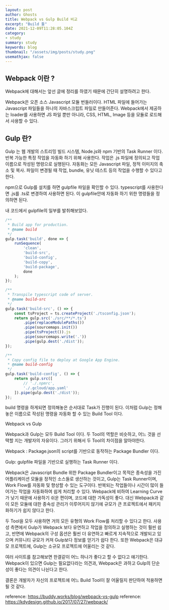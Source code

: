 ```yaml
---
layout: post
author: Ghosts
title: Webpack vs Gulp Build 비교
excerpt: "Build 툴"
date: 2021-12-09T11:28:05.104Z
category:
- study
summary: study 
keywords: blog
thumbnail: "/assets/img/posts/study.png"
usemathjax: false
---
```



## Webpack 이란 ?

Webpack에 대해서는 앞선 글에 정리를 하였기 때문에 간단히 설명하려고 한다.




Webpack은 오픈 소스 Javascript 모듈 번들러이다. HTML 파일에 들어가는 Javascript 파일들을 하나의 자바스크립트 파일로 만들어준다. Webpack에서 제공하는 loader를 사용하면 JS 파일 뿐만 아니라, CSS, HTML, Image 등을 모듈로 로드해서 사용할 수 있다.


## Gulp 란?

Gulp 는 웹 개발의 스트리밍 빌드 시스템, Node.js와 npm 기반의 Task Runner 이다. 반복 가능한 특정 작업을 자동화 하기 위해 사용한다. 작업은 .js 파일에 정의되고 작업 이름으로 작성된 명령으로 실행된다. 자동화는 모든 Javascript 파일, 정적 이미지의 축소 및 복사. 파일이 변경될 때 작업, bundle, 유닛 테스트 등의 작업을 수행할 수 있다고 한다.


npm으로 Gulp를 설치를 하면 gulpfile 파일을 확인할 수 있다. typescript를 사용한다면 .js를 .ts로 변경하여 사용하면 된다. 이 gulpfile안에 자동화 하기 위한 명령들을 정의하면 된다.


내 코드에서 gulpfile의 일부를 발취해보았다.

```javascript
/**
 * Build app for production.
 * @name build
 */
gulp.task('build', done => {
    runSequence(
        'clean',
        'build-src',
        'build-config',
        'build-copy',
        'build-package',
        done
    );
});
```

```javascript
/**
 * Transpile typescript code of server.
 * @name build-src
 */
gulp.task('build-src', () => {
    const tsProject = ts.createProject('./tsconfig.json');
    return gulp.src('./src/**/*.ts')
        .pipe(replaceModulePaths())
        .pipe(sourcemaps.init())
        .pipe(tsProject()).js
        .pipe(sourcemaps.write('.'))
        .pipe(gulp.dest('./dist'));
});

```

```javascript
/**
 * Copy config file to deploy at Google App Engine.
 * @name build-config
 */
gulp.task('build-config', () => {
    return gulp.src([
        // './.npmrc',
        './.gcloud/app.yaml'
    ]).pipe(gulp.dest('./dist'));
});
```

build 명령을 하게되면 정의해놓은 순서대로 Task가 진행이 된다. 이처럼 Gulp는 정해놓은 이름으로 작성된 명령을 자동화 할 수 있는 Build Tool 이다.

Webpack vs Gulp

Webpack과 Gulp는 모두 Build Tool 이다. 두 Tool의 역할은 비슷하고, 어느 것을 선택할 지는 개발자의 자유이다. 그러기 위해서 두 Tool의 차이점을 알아야한다.

Webpack : Package.json의 script를 기반으로 동작하는 Package Bundler 이다.

Gulp: gulpfile 파일을 기반으로 실행하는 Task Runner 이다.

Webpack은 Javascript Bundle 위한 Package Bundler이고 목적은 종속성을 가진 어플리케이션 모듈을 정적인 소스들로 생산하는 것이고, Gulp는 Task Runner이며, Work Flow를 자동화 및 향상할 수 있는 도구이다. 반복되는 작업들이나 시간이 많이 들어가는 작업을 자동화하여 쉽게 처리할 수 있다. Webpack에 비하여 Learning Curve가 낮기 때문에 사용하기 쉬운 편이며, 코드에 대한 가독성이 좋다. 대신 Webpack과 같이 모든 모듈에 대한 종속성 관리가 이루어지지 않기에 규모가 큰 프로젝트에서 패키지화하기가 쉽지 않다고 한다.


두 Tool을 모두 사용하면 거의 모든 유형의 Work Flow를 처리할 수 있다고 한다. 사용성 측면에서 Gulp가 Webpack 보다 유연하고 작업을 정의하고 실행하는 것이 훨씬 쉽고, 반면에 Webpack의 구성 옵션은 훨씬 더 유연하고 빠르게 지속적으로 개발되고 있으며 커뮤니티 규모가 커져 Gulp보다 정보를 얻기가 쉽다 한다. 또한 Webpack은 대규모 프로젝트에, Gulp는 소규모 프로젝트에 어울리는 것 같다.


여러 사이트를 참고해보면 한결같이 어느 하나가 좋다고 할 수 없다고 얘기한다. Webpack이 있으면 Gulp는 필요없다라는 의견과, Webpack은 과하고 Gulp의 단순성이 좋다는 의견이 나뉜다고 한다.


결론은 개발자가 자신의 프로젝트에 어느 Build Tool이 잘 어울릴지 판단하여 적용하면 될 것 같다.


reference: https://buddy.works/blog/webpack-vs-gulp
reference: https://kdydesign.github.io/2017/07/27/webpack/